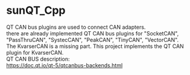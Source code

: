 # sunQT_Cpp
QT CAN bus plugins are used to connect CAN adapters.\
there are already implemented QT CAN bus plugins for "SocketCAN", "PassThruCAN", "SystecCAN", "PeakCAN", "TinyCAN", "VectorCAN".\
The KvarserCAN is a missing part. This project implements the QT CAN plugin for KvarserCAN.\
QT CAN BUS description:\
https://doc.qt.io/qt-5/qtcanbus-backends.html
